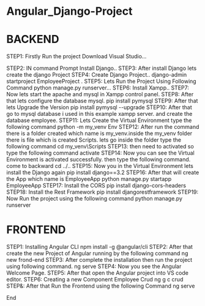 # Angular_Django-Project

# BACKEND
STEP1: Firstly Run the project Download Visual Studio...



STEP2: IN command Prompt Install Django..
STEP3: After install Django lets create the django Project
STEP4: Create Django Project..
       django-admin startproject EmployeeProject .
STEP5: Lets Run the Project Using Following Command
       python manage.py runserver...
STEP6: Install Xampp..
STEP7: Now lets start the apache and mysql in Xampp control panel.
STEP8: After that lets configure the database mysql.
     pip install pymysql
STEP9: After that lets Upgrade the Version
       pip install pymysql --upgrade
STEP10: After that go to mysql database i used in this example xampp server. and create the database employee.
STEP11: Lets Create the Virtual Environment type the following command
        python -m my_venv Env
STEP12: After run the command there is a folder created which name is my_venv.inside the my_venv folder there is file which is created Scripts. lets go inside the folder type the following command
        cd my_venv\Scripts
STEP13: then need to activated so type the following command
     activate
STEP14: Now you can see the Virtual Environment is activated successfully. then type the following command. come to backward
        cd ../..
STEP15: Now you in the Virtual Environment lets install the Django again
        pip install django==3.2
STEP16: After that will create the App which name is EmployeeApp
        python manage.py startapp EmployeeApp
STEP17: Install the CORS
        pip install django-cors-headers
STEP18: Install the Rest Framework
        pip install djangorestframework
STEP19: Now Run the project using the following command
     python manage.py runserver


# FRONTEND
STEP1: Installing Angular CLI
       npm install -g @angular/cli
STEP2: After that create the new Project of Angular running by the following command
       ng new frond-end
STEP3: After complete the installation then run the project using following command.
       ng serve
STEP4: Now you see the Angular Welcome Page.
STEP5: After that open the Angular project into VS code editor.
STEP6: Creating a new Component Employee Crud
       ng g c crud
STEP&: After that Run the Frontend using the following Command
        ng serve






End
